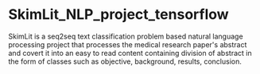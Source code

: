 # SkimLit_NLP_project_tensorflow
SkimLit is a seq2seq text classification problem based natural language processing project that processes the medical research paper's abstract and covert it into an easy to read content containing division of abstract in the form of classes such as objective, background, results, conclusion.
